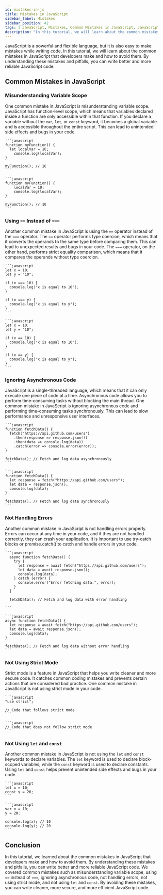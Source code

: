 ```yaml
---
id: mistakes-in-js
title: Mistakes in JavaScript
sidebar_label: Mistakes
sidebar_position: 42
tags: [ JavaScript, Mistakes, Common Mistakes in JavaScript, JavaScript Mistakes, JavaScript Mistakes Tutorial, JavaScript Mistakes Example, JavaScript Mistakes to Avoid, JavaScript Common Mistakes, JavaScript Common Mistakes Tutorial, JavaScript Common Mistakes Example ]
description: "In this tutorial, we will learn about the common mistakes in JavaScript that developers make and how to avoid them. We will learn about the common pitfalls, bugs, and errors in JavaScript code and how to fix them."
---
```


JavaScript is a powerful and flexible language, but it is also easy to make mistakes while writing code. In this tutorial, we will learn about the common mistakes in JavaScript that developers make and how to avoid them. By understanding these mistakes and pitfalls, you can write better and more reliable JavaScript code.

## Common Mistakes in JavaScript

### Misunderstanding Variable Scope

One common mistake in JavaScript is misunderstanding variable scope. JavaScript has function-level scope, which means that variables declared inside a function are only accessible within that function. If you declare a variable without the `var`, `let`, or `const` keyword, it becomes a global variable and is accessible throughout the entire script. This can lead to unintended side effects and bugs in your code.

<Tabs defaultValue="good" groupId="variable-scope">
  <TabItem value="good" label="Good">

    ```javascript
    function myFunction() {
      let localVar = 10;
        console.log(localVar);
    }

    myFunction(); // 10
    ```

  </TabItem>
  <TabItem value="bad" label="Bad">

    ```javascript
    function myFunction() {
        localVar = 10;
        console.log(localVar); 
    }

    myFunction(); // 10    
    ```
   </TabItem>
</Tabs>


### Using `==` Instead of `===`

Another common mistake in JavaScript is using the `==` operator instead of the `===` operator. The `==` operator performs type coercion, which means that it converts the operands to the same type before comparing them. This can lead to unexpected results and bugs in your code. The `===` operator, on the other hand, performs strict equality comparison, which means that it compares the operands without type coercion.

<Tabs defaultValue="good" groupId="equality-operator">
  <TabItem value="good" label="Good">

    ```javascript
    let x = 10;
    let y = "10";

    if (x === 10) {
      console.log("x is equal to 10");
    }

    if (x === y) {
      console.log("x is equal to y");
    }
    ```

  </TabItem>
  <TabItem value="bad" label="Bad">

    ```javascript
    let x = 10;
    let y = "10";

    if (x == 10) {
      console.log("x is equal to 10");
    }

    if (x == y) {
      console.log("x is equal to y");
    }
    ```

  </TabItem>
</Tabs>

### Ignoring Asynchronous Code

JavaScript is a single-threaded language, which means that it can only execute one piece of code at a time. Asynchronous code allows you to perform time-consuming tasks without blocking the main thread. One common mistake in JavaScript is ignoring asynchronous code and performing time-consuming tasks synchronously. This can lead to slow performance and unresponsive user interfaces.

<Tabs defaultValue="good" groupId="asynchronous-code">
  <TabItem value="good" label="Good">

    ```javascript
    function fetchData() {
      fetch("https://api.github.com/users")
        .then(response => response.json())
        .then(data => console.log(data))
        .catch(error => console.error(error));
    }

    fetchData(); // Fetch and log data asynchronously
    ```

  </TabItem>
  <TabItem value="bad" label="Bad">

    ```javascript
    function fetchData() {
      let response = fetch("https://api.github.com/users");
      let data = response.json();
      console.log(data);
    }

    fetchData(); // Fetch and log data synchronously
    ```

  </TabItem>
</Tabs>

### Not Handling Errors

Another common mistake in JavaScript is not handling errors properly. Errors can occur at any time in your code, and if they are not handled correctly, they can crash your application. It is important to use try-catch blocks or promise.catch() to catch and handle errors in your code.

<Tabs defaultValue="good" groupId="error-handling">
  <TabItem value="good" label="Good">

    ```javascript
      async function fetchData() {
        try {
          let response = await fetch("https://api.github.com/users");
          let data = await response.json();
          console.log(data);
        } catch (error) {
          console.error("Error fetching data:", error);
        }
      }    

      fetchData(); // Fetch and log data with error handling

    ```

  </TabItem>
  <TabItem value="bad" label="Bad">

    ```javascript
    async function fetchData() {
      let response = await fetch("https://api.github.com/users");
      let data = await response.json();
      console.log(data);
    }

    fetchData(); // Fetch and log data without error handling
    ```

  </TabItem>
</Tabs>

### Not Using Strict Mode

Strict mode is a feature in JavaScript that helps you write cleaner and more secure code. It catches common coding mistakes and prevents certain actions that are considered bad practice. One common mistake in JavaScript is not using strict mode in your code.

<Tabs defaultValue="good" groupId="strict-mode">
  <TabItem value="good" label="Good">

    ```javascript
    "use strict";

    // Code that follows strict mode
    ```

  </TabItem>
  <TabItem value="bad" label="Bad">

    ```javascript
    // Code that does not follow strict mode
    ```

  </TabItem>
</Tabs>

### Not Using `let` and `const`

Another common mistake in JavaScript is not using the `let` and `const` keywords to declare variables. The `let` keyword is used to declare block-scoped variables, while the `const` keyword is used to declare constants. Using `let` and `const` helps prevent unintended side effects and bugs in your code.

<Tabs defaultValue="good" groupId="let-const">
  <TabItem value="good" label="Good">

    ```javascript
    let x = 10;
    const y = 20;
    ```

  </TabItem>
  <TabItem value="bad" label="Bad">

    ```javascript
    var x = 10;
    y = 20;

    console.log(x); // 10
    console.log(y); // 20
    ```

  </TabItem>
</Tabs>

## Conclusion

In this tutorial, we learned about the common mistakes in JavaScript that developers make and how to avoid them. By understanding these mistakes and pitfalls, you can write better and more reliable JavaScript code. We covered common mistakes such as misunderstanding variable scope, using `==` instead of `===`, ignoring asynchronous code, not handling errors, not using strict mode, and not using `let` and `const`. By avoiding these mistakes, you can write cleaner, more secure, and more efficient JavaScript code.